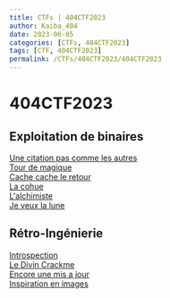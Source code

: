 ```yaml
---
title: CTFs | 404CTF2023
author: Kaiba_404
date: 2023-06-05
categories: [CTFs, 404CTF2023]
tags: [CTF, 404CTF2023]
permalink: /CTFs/404CTF2023/404CTF2023
---
```

# 404CTF2023

## Exploitation de binaires
[Une citation pas comme les autres](/CTFs/404CTF2023/pwn/uneCitation1) <br>
[Tour de magique](/CTFs/404CTF2023/pwn/tourdemagique) <br> 
[Cache cache le retour](/CTFs/404CTF2023/pwn/cachecacheleretour) <br>
[La cohue](/CTFs/404CTF2023/pwn/lacohue) <br>
[L'alchimiste](/CTFs/404CTF2023/pwn/lalchimiste) <br>
[Je veux la lune](/CTFs/404CTF2023/pwn/jeveuxlalune) <br>

## Rétro-Ingénierie
[Introspection](/CTFs/404CTF2023/reverse/introspection) <br>
[Le Divin Crackme](/CTFs/404CTF2023/reverse/ledivinvrackme) <br>
[Encore une mis a jour](/CTFs/404CTF2023/reverse/encoreunemisajour) <br>
[Inspiration en images](/CTFs/404CTF2023/reverse/inspirationenimages) <br>